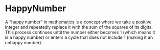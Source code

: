 # HappyNumber
A "happy number" in mathematics is a concept where we take a positive integer and repeatedly replace it with the sum of the squares of its digits. This process continues until the number either becomes 1 (which means it is a happy number) or enters a cycle that does not include 1 (making it an unhappy number).

